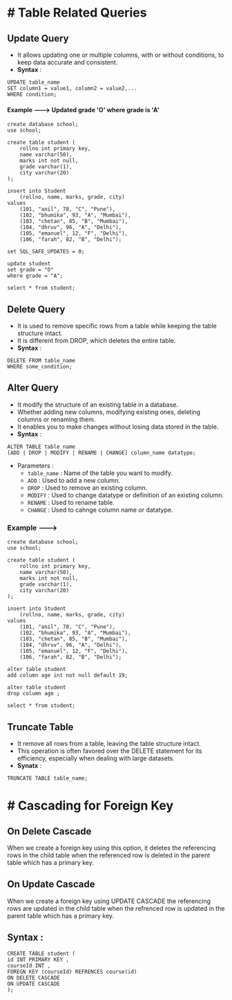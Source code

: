 # # Table Related Queries

## Update Query

- It allows updating one or multiple columns, with or without conditions, to keep data accurate and consistent.
- **Syntax** :
``` mysql
UPDATE table_name  
SET column1 = value1, column2 = value2,...   
WHERE condition;  
```

#### Example ---> Updated grade 'O' where grade is 'A'

``` mysql
create database school;
use school;

create table student (
	rollno int primary key,
	name varchar(50),
	marks int not null,
	grade varchar(1),
	city varchar(20)
);

insert into Student
	(rollno, name, marks, grade, city)
values
	(101, "anil", 78, "C", "Pune"),
	(102, "bhumika", 93, "A", "Mumbai"),
	(103, "chetan", 85, "B", "Mumbai"),
	(104, "dhruv", 96, "A", "Delhi"),
	(105, "emanuel", 12, "F", "Delhi"),
	(106, "farah", 82, "B", "Delhi");

set SQL_SAFE_UPDATES = 0;

update student
set grade = "O"
where grade = "A";

select * from student;
```

## Delete Query

- It is used to remove specific rows from a table while keeping the table structure intact.
- It is different from DROP, which deletes the entire table.
- **Syntax** :
``` mysql
DELETE FROM table_name
WHERE some_condition;
```

## Alter Query

- It modify the structure of an existing table in a database.
- Whether adding new columns, modifying existing ones, deleting columns or renaming them.
- It enables you to make changes without losing data stored in the table.
- **Syntax** :
``` mysql
ALTER TABLE table_name
[ADD | DROP | MODIFY | RENAME | CHANGE] column_name datatype;
```
- Parameters :
  - `table_name` : Name of the table you want to modify.
  - `ADD` : Used to add a new column.
  - `DROP` : Used to remove an existing column.
  - `MODIFY` : Used to change datatype or definition of an existing column.
  - `RENAME` : Used to rename table.
  - `CHANGE` : Used to cahnge column name or datatype.


### Example --->

``` mysql
create database school;
use school;

create table student (
	rollno int primary key,
	name varchar(50),
	marks int not null,
	grade varchar(1),
	city varchar(20)
);

insert into Student
	(rollno, name, marks, grade, city)
values
	(101, "anil", 78, "C", "Pune"),
	(102, "bhumika", 93, "A", "Mumbai"),
	(103, "chetan", 85, "B", "Mumbai"),
	(104, "dhruv", 96, "A", "Delhi"),
	(105, "emanuel", 12, "F", "Delhi"),
	(106, "farah", 82, "B", "Delhi");

alter table student
add column age int not null default 19;

alter table student
drop column age ;

select * from student;
```

## Truncate Table 

- It remove all rows from a table, leaving the table structure intact.
- This operation is often favored over the DELETE statement for its efficiency, especially when dealing with large datasets.
- **Synatx** :
``` mysql
TRUNCATE TABLE table_name;
```


# # Cascading for Foreign Key

## On Delete Cascade

When we create a foreign key using this option, it deletes the referencing rows in the child table when the referenced row is deleted in the parent table which has a primary key.

## On Update Cascade

When we create a foreign key using UPDATE CASCADE the referencing rows are updated in the child table when the refrenced row is updated in the parent table which has a primary key.

## Syntax :

``` mysql
CREATE TABLE student (
id INT PRIMARY KEY ,
courseId INT ,
FOREGN KEY (courseId) REFRENCES course(id)
ON DELETE CASCADE
ON UPDATE CASCADE
);
```


































